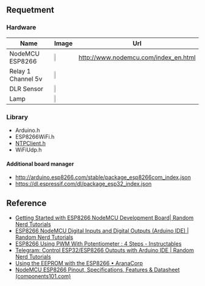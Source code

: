## Requetment
### Hardware
| Name | Image | Url |
|--------| -------| ----|
| NodeMCU ESP8266 | <img src="https://external-content.duckduckgo.com/iu/?u=https%3A%2F%2Fjoy-it.net%2Ffiles%2Ffiles%2FProdukte%2FSBC-NodeMCU-ESP32%2FSBC-NodeMCU-ESP32-01.png" width="20%" /> | http://www.nodemcu.com/index_en.html |
| Relay 1 Channel 5v | <img src="https://external-content.duckduckgo.com/iu/?u=https%3A%2F%2Fcdn-reichelt.de%2Fbilder%2Fweb%2Fxxl_ws%2FA300%2FKY-019.png&f=1&nofb=1&ipt=b196d3b1547f34c2e0ffed3746d0f691eaa8c0acf7aaf456cf8fe0f44c9796d8&ipo=images" width="20%" /> |
| DLR Sensor | <img src="https://external-content.duckduckgo.com/iu/?u=https%3A%2F%2Fwire.lk%2Fwp-content%2Fuploads%2F2021%2F07%2FLDR.png&f=1&nofb=1&ipt=6ac5883ca65b18f85aaf1e30fb41dd4b9dd3f42b69ffe4c3a88abbec724bac6a&ipo=images" width="20%" /> |
| Lamp | <img src="https://external-content.duckduckgo.com/iu/?u=https%3A%2F%2Fi.pinimg.com%2Foriginals%2F5a%2Fa5%2F0f%2F5aa50fd522de3b341ef3d9ab86fb04db.png&f=1&nofb=1&ipt=59d21a893f9107a73794be569144a9a6c0e6d0683580917087e4cb72b938626e&ipo=images" width="10%" /> |

### Library
- Arduino.h
- ESP8266WiFi.h
- [NTPClient.h](https://github.com/arduino-libraries/NTPClient)
- WiFiUdp.h

#### Additional board manager
- http://arduino.esp8266.com/stable/package_esp8266com_index.json
- https://dl.espressif.com/dl/package_esp32_index.json

## Reference
- [Getting Started with ESP8266 NodeMCU Development Board| Random Nerd Tutorials](https://randomnerdtutorials.com/getting-started-with-esp8266-wifi-transceiver-review/)
- [ESP8266 NodeMCU Digital Inputs and Digital Outputs (Arduino IDE) | Random Nerd Tutorials](https://randomnerdtutorials.com/esp8266-nodemcu-digital-inputs-outputs-arduino/)
- [ESP8266 Using PWM With Potentiometer : 4 Steps - Instructables](https://www.instructables.com/ESP8266-Using-PWM-With-Potentiometer/)
- [Telegram: Control ESP32/ESP8266 Outputs with Arduino IDE | Random Nerd Tutorials](https://randomnerdtutorials.com/telegram-control-esp32-esp8266-nodemcu-outputs/)
- [Using the EEPROM with the ESP8266 • AranaCorp](https://www.aranacorp.com/en/using-the-eeprom-with-the-esp8266/)
- [NodeMCU ESP8266 Pinout, Specifications, Features & Datasheet (components101.com)](https://components101.com/development-boards/nodemcu-esp8266-pinout-features-and-datasheet)
